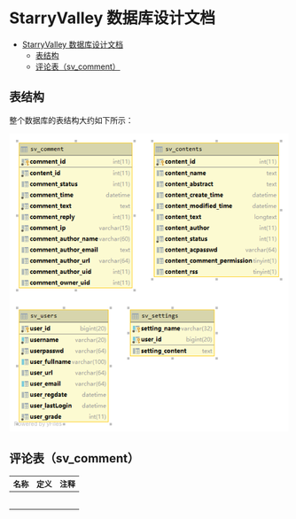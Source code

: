 # StarryValley 数据库设计文档



   * [StarryValley 数据库设计文档]()
      * [表结构]()
      * [评论表（sv_comment）]()

## 表结构

整个数据库的表结构大约如下所示：

![结构](https://github.com/NigraDezajnoBuroo/StarryValley/raw/Dev/DATABASE/README.assets/1566905916657.png)

## 评论表（sv_comment）

| 名称 | 定义 | 注释 |
| ---- | ---- | ---- |
|      |      |      |
|      |      |      |
|      |      |      |
|      |      |      |
|      |      |      |
|      |      |      |


